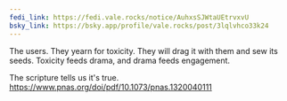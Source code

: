 ```yaml
---
fedi_link: https://fedi.vale.rocks/notice/AuhxsSJWtaUEtrvxvU
bsky_link: https://bsky.app/profile/vale.rocks/post/3lqlvhco33k24
---
```


The users. They yearn for toxicity. They will drag it with them and sew its seeds. Toxicity feeds drama, and drama feeds engagement.

The scripture tells us it's true.\
<https://www.pnas.org/doi/pdf/10.1073/pnas.1320040111>
